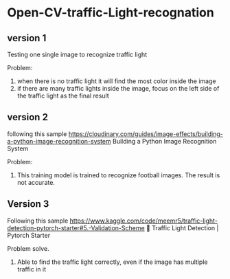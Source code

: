 # Open-CV-traffic-Light-recognation

## version 1 

Testing one single image to recognize traffic light

Problem: 
1. when there is no traffic light  it will find the most color inside the image
2. if there are many traffic lights inside the image, focus on the left side of the traffic light as the final result


## version 2

following this sample https://cloudinary.com/guides/image-effects/building-a-python-image-recognition-system
Building a Python Image Recognition System

Problem:
1. This training model is trained to recognize football images. The result is not accurate.


## Version 3

Following this sample https://www.kaggle.com/code/meemr5/traffic-light-detection-pytorch-starter#5.-Validation-Scheme
🚦 Traffic Light Detection | Pytorch Starter

Problem solve.
1. Able to find the traffic light correctly, even if the image has multiple traffic in it
